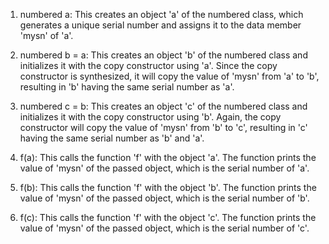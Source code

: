 1. numbered a: This creates an object 'a' of the numbered class, which generates a unique serial number and assigns it to the data member 'mysn' of 'a'.

2. numbered b = a: This creates an object 'b' of the numbered class and initializes it with the copy constructor using 'a'. Since the copy constructor is synthesized, it will copy the value of 'mysn' from 'a' to 'b', resulting in 'b' having the same serial number as 'a'.

3. numbered c = b: This creates an object 'c' of the numbered class and initializes it with the copy constructor using 'b'. Again, the copy constructor will copy the value of 'mysn' from 'b' to 'c', resulting in 'c' having the same serial number as 'b' and 'a'.

4. f(a): This calls the function 'f' with the object 'a'. The function prints the value of 'mysn' of the passed object, which is the serial number of 'a'.

5. f(b): This calls the function 'f' with the object 'b'. The function prints the value of 'mysn' of the passed object, which is the serial number of 'b'.

6. f(c): This calls the function 'f' with the object 'c'. The function prints the value of 'mysn' of the passed object, which is the serial number of 'c'.